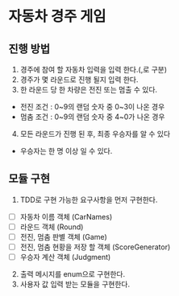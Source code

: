 # 자동차 경주 게임

## 진행 방법

1. 경주에 참여 할 자동차 입력을 입력 한다.(,로 구분)
2. 경주가 몇 라운드로 진행 될지 입력 한다.
3. 한 라운드 당 한 차량은 전진 또는 멈출 수 있다.

- 전진 조건 : 0~9의 랜덤 숫자 중 0~3이 나온 경우
- 멈춤 조건 : 0~9의 랜덤 숫자 중 4~0가 나온 경우

4. 모든 라운드가 진행 된 후, 최종 우승자를 알 수 있다

- 우승자는 한 명 이상 일 수 있다.

## 모듈 구현

1. TDD로 구현 가능한 요구사항을 먼저 구현한다.

- [ ] 자동차 이름 객체 (CarNames)
- [ ] 라운드 객체 (Round)
- [ ] 전진, 멈춤 판별 객체 (Game)
- [ ] 전진, 멈춤 현황을 저장 할 객체 (ScoreGenerator)
- [ ] 우승자 계산 객체 (Judgment)

2. 출력 메시지를 enum으로 구현한다.
3. 사용자 값 입력 받는 모듈을 구현한다.
